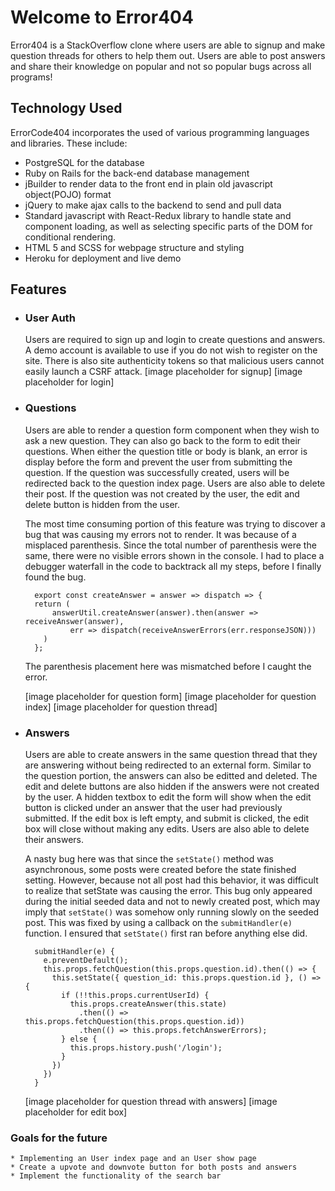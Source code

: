# Welcome to Error404

Error404 is a StackOverflow clone where users are able to signup and make question threads
for others to help them out. Users are able to post answers and share their knowledge
on popular and not so popular bugs across all programs!

## Technology Used

ErrorCode404 incorporates the used of various programming languages and libraries.
These include:
  * PostgreSQL for the database
  * Ruby on Rails for the back-end database management
  * jBuilder to render data to the front end in plain old javascript object(POJO) format
  * jQuery to make ajax calls to the backend to send and pull data
  * Standard javascript with React-Redux library to handle state and
  component loading, as well as selecting specific parts of the DOM
  for conditional rendering.
  * HTML 5 and SCSS for webpage structure and styling
  * Heroku for deployment and live demo

## Features

  * ### User Auth
    Users are required to sign up and login to create questions and answers. A
    demo account is available to use if you do not wish to register on the site.
    There is also site authenticity tokens so that malicious users cannot easily
    launch a CSRF attack. 
    [image placeholder for signup]
    [image placeholder for login]

  * ### Questions
    Users are able to render a question form component when they wish to ask a new
    question. They can also go back to the form to edit their questions. When either
    the question title or body is blank, an error is display before the form and prevent
    the user from submitting the question. If the question was successfully created, users
    will be redirected back to the question index page. Users are also able to delete their post. If
    the question was not created by the user, the edit and delete button is hidden from the user.

    The most time consuming portion of this feature was trying to discover a bug that was causing my errors not to render. It was because of a misplaced parenthesis. Since the total number of parenthesis were the same, there were no visible errors shown in the console. I had to place a debugger waterfall in the
    code to backtrack all my steps, before I finally found the bug.

    ```
      export const createAnswer = answer => dispatch => {
      return (
          answerUtil.createAnswer(answer).then(answer => receiveAnswer(answer),
              err => dispatch(receiveAnswerErrors(err.responseJSON)))
        )
      };
    ```
    The parenthesis placement here was mismatched before I caught the error.

    [image placeholder for question form]
    [image placeholder for question index]
    [image placeholder for question thread]

  * ### Answers
    Users are able to create answers in the same question thread that they are answering 
    without being redirected to an external form. Similar to the question portion, the answers
    can also be editted and deleted. The edit and delete buttons are also hidden if the answers
    were not created by the user. A hidden textbox to edit the form will show when the edit button 
    is clicked under an answer that the user had previously submitted. If the edit box is left empty,
    and submit is clicked, the edit box will close without making any edits. Users are also able to delete their answers.

    A nasty bug here was that since the ``` setState() ``` method was asynchronous, some posts were
    created before the state finished setting. However, because not all post had this behavior, it 
    was difficult to realize that setState was causing the error. This bug only appeared during the initial
    seeded data and not to newly created post, which may imply that ```setState()``` was somehow only running
    slowly on the seeded post. This was fixed by using a callback on the ```submitHandler(e)``` function. I
    ensured that ```setState()``` first ran before anything else did.

    ```
      submitHandler(e) {
        e.preventDefault(); 
        this.props.fetchQuestion(this.props.question.id).then(() => {
          this.setState({ question_id: this.props.question.id }, () => {
            if (!!this.props.currentUserId) {
              this.props.createAnswer(this.state)
                .then(() => this.props.fetchQuestion(this.props.question.id))
                .then(() => this.props.fetchAnswerErrors);
            } else {
              this.props.history.push('/login');
            }
          })
        })
      }
    ```
    
    [image placeholder for question thread with answers]
    [image placeholder for edit box]

  ### Goals for the future
    * Implementing an User index page and an User show page
    * Create a upvote and downvote button for both posts and answers
    * Implement the functionality of the search bar
